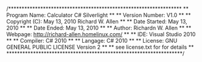 /*****************************************************************
**  Program Name:   Calculator C# Silverlight      		**
**  Version Number: V1.0                                        **
**  Copyright (C):  May 13, 2010 Richard W. Allen               **
**  Date Started:   May 13, 2010                                **
**  Date Ended:     May 13, 2010                                **
**  Author:         Richardn W. Allen                           **
**  Webpage:        http://richard-allen.homelinux.com/         **
**  IDE:            Visual Studio 2010                          **
**  Compiler:       C# 2010                                     **
**  Langage:        C# 2010                   			**
**  License:        GNU GENERAL PUBLIC LICENSE Version 2    	**
**		            see license.txt for for details	**
******************************************************************/